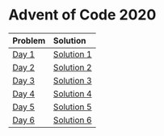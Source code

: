 # Advent of Code 2020

| Problem | Solution |
| :-- | :-- |
|[Day 1](https://adventofcode.com/2020/day/1)|[Solution 1](https://github.com/lewisjdeane/AOC-2020-Kotlin/blob/main/src/main/kotlin/One.kt)|
|[Day 2](https://adventofcode.com/2020/day/2)|[Solution 2](https://github.com/lewisjdeane/AOC-2020-Kotlin/blob/main/src/main/kotlin/Two.kt)|
|[Day 3](https://adventofcode.com/2020/day/3)|[Solution 3](https://github.com/lewisjdeane/AOC-2020-Kotlin/blob/main/src/main/kotlin/Three.kt)|
|[Day 4](https://adventofcode.com/2020/day/4)|[Solution 4](https://github.com/lewisjdeane/AOC-2020-Kotlin/blob/main/src/main/kotlin/Four.kt)|
|[Day 5](https://adventofcode.com/2020/day/5)|[Solution 5](https://github.com/lewisjdeane/AOC-2020-Kotlin/blob/main/src/main/kotlin/Five.kt)|
|[Day 6](https://adventofcode.com/2020/day/6)|[Solution 6](https://github.com/lewisjdeane/AOC-2020-Kotlin/blob/main/src/main/kotlin/Six.kt)|
